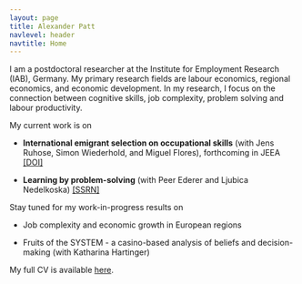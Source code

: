 ```yaml
---
layout: page
title: Alexander Patt
navlevel: header
navtitle: Home
---
```



I am a postdoctoral researcher at the Institute for Employment Research (IAB),
Germany. My primary research fields are labour economics, regional economics,
and economic development. In my research, I focus on the connection between
cognitive skills, job complexity, problem solving and labour productivity.

    
My current work is on

* **International emigrant selection on occupational skills** (with Jens Ruhose,
  Simon Wiederhold, and Miguel Flores), forthcoming in JEEA
  [[DOI]](https://doi.org/10.1093/jeea/jvaa032)
  
* **Learning by problem-solving** (with Peer Ederer and Ljubica Nedelkoska)
  [[SSRN]](https://www.google.com/url?q=https%3A%2F%2Fpapers.ssrn.com%2Fabstract%3D2673990&sa=D)
  

Stay tuned for my work-in-progress results on

* Job complexity and economic growth in European regions

* Fruits of the SYSTEM - a casino-based analysis of beliefs and decision-making (with Katharina Hartinger)


My full CV is available [here](files/cv-alexander-patt.pdf).

